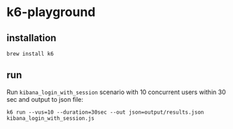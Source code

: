 # k6-playground

## installation

```
brew install k6
```

## run

Run `kibana_login_with_session` scenario with 10 concurrent users within 30 sec and output to json file:
```
k6 run --vus=10 --duration=30sec --out json=output/results.json kibana_login_with_session.js
```

